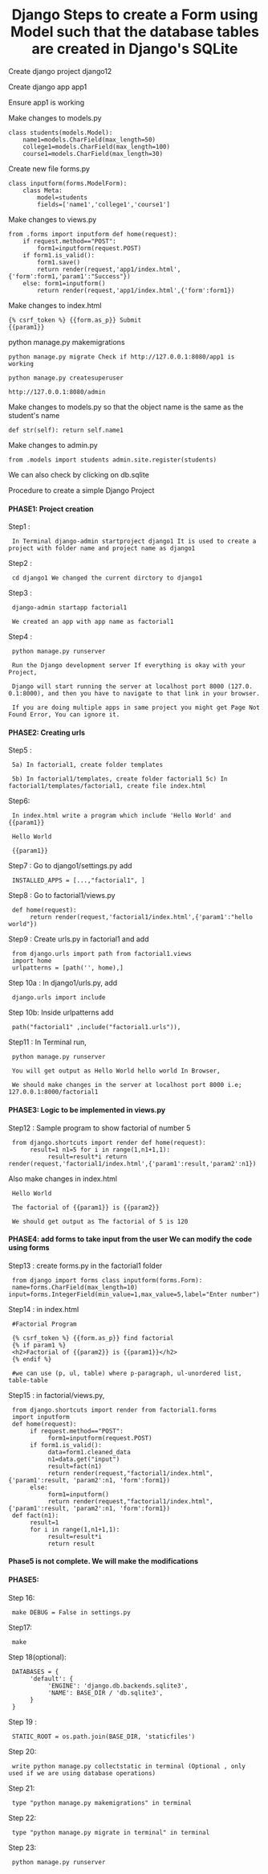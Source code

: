 <h1 align="center">Django Steps to create a Form using Model such that the database tables are created in Django's SQLite</h1>

     
Create django project django12
   
Create django app app1
     
Ensure app1 is working
          
Make changes to models.py

    class students(models.Model):
        name1=models.CharField(max_length=50)
        college1=models.CharField(max_length=100)
        course1=models.CharField(max_length=30) 
Create new file forms.py 
    
    class inputform(forms.ModelForm):
        class Meta:
            model=students
            fields=['name1','college1','course1']
Make changes to views.py

    from .forms import inputform def home(request):
        if request.method=="POST": 
            form1=inputform(request.POST)
        if form1.is_valid():
            form1.save()
            return render(request,'app1/index.html',{'form':form1,'param1':"Success"})
        else: form1=inputform()
            return render(request,'app1/index.html',{'form':form1})
Make changes to index.html

    {% csrf_token %} {{form.as_p}} Submit
    {{param1}}
python manage.py makemigrations

    python manage.py migrate Check if http://127.0.0.1:8080/app1 is working

    python manage.py createsuperuser

    http://127.0.0.1:8080/admin
Make changes to models.py so that the object name is the same as the student's name 

    def str(self): return self.name1
Make changes to admin.py

    from .models import students admin.site.register(students)
We can also check by clicking on db.sqlite

Procedure to create a simple Django Project

     
<h4>PHASE1: Project creation</h4> 
Step1 : 

     In Terminal django-admin startproject django1 It is used to create a project with folder name and project name as django1
Step2 :

     cd django1 We changed the current dirctory to django1
Step3 :

     django-admin startapp factorial1
     
     We created an app with app name as factorial1
Step4 :

     python manage.py runserver
     
     Run the Django development server If everything is okay with your Project, 
     
     Django will start running the server at localhost port 8000 (127.0. 0.1:8000), and then you have to navigate to that link in your browser.

     If you are doing multiple apps in same project you might get Page Not Found Error, You can ignore it.
<h4>PHASE2: Creating urls</h4>
Step5 :
     
     5a) In factorial1, create folder templates 
     
     5b) In factorial1/templates, create folder factorial1 5c) In factorial1/templates/factorial1, create file index.html
Step6: 

     In index.html write a program which include 'Hello World' and {{param1}}

     Hello World

     {{param1}}
Step7 : Go to django1/settings.py add

     INSTALLED_APPS = [...,"factorial1", ]
Step8 : Go to factorial1/views.py

     def home(request):
          return render(request,'factorial1/index.html',{'param1':"hello world"})
Step9 : Create urls.py in factorial1 and add

     from django.urls import path from factorial1.views
     import home
     urlpatterns = [path('', home),]
Step 10a : In django1/urls.py, add

     django.urls import include
Step 10b: Inside urlpatterns add

     path("factorial1" ,include("factorial1.urls")),
Step11 : In Terminal run,

     python manage.py runserver

     You will get output as Hello World hello world In Browser, 
     
     We should make changes in the server at localhost port 8000 i.e; 127.0.0.1:8000/factorial1
<h4>PHASE3: Logic to be implemented in views.py</h4> 
Step12 : Sample program to show factorial of number 5

     from django.shortcuts import render def home(request):
          result=1 n1=5 for i in range(1,n1+1,1):
               result=result*i return render(request,'factorial1/index.html',{'param1':result,'param2':n1})
Also make changes in index.html

     Hello World

     The factorial of {{param1}} is {{param2}}

     We should get output as The factorial of 5 is 120
<h4>PHASE4: add forms to take input from the user We can modify the code using forms</h4>
Step13 : create forms.py in the factorial1 folder

     from django import forms class inputform(forms.Form):
     name=forms.CharField(max_length=10) input=forms.IntegerField(min_value=1,max_value=5,label="Enter number")
Step14 : in index.html

     #Factorial Program
     
     {% csrf_token %} {{form.as_p}} find factorial
     {% if param1 %}
     <h2>Factorial of {{param2}} is {{param1}}</h2>
     {% endif %}
     
     #we can use (p, ul, table) where p-paragraph, ul-unordered list, table-table
Step15 : in factorial/views.py,

     from django.shortcuts import render from factorial1.forms
     import inputform
     def home(request):
          if request.method=="POST":
               form1=inputform(request.POST)
          if form1.is_valid():
               data=form1.cleaned_data
               n1=data.get("input")
               result=fact(n1)
               return render(request,"factorial1/index.html",{'param1':result, 'param2':n1, 'form':form1})
          else:
               form1=inputform()
               return render(request,"factorial1/index.html",{'param1':result, 'param2':n1, 'form':form1}) 
     def fact(n1):
          result=1 
          for i in range(1,n1+1,1):
               result=result*i 
               return result
<h4>Phase5 is not complete. We will make the modifications</h4>

      
<h4>PHASE5:</h4>
Step 16: 
     
     make DEBUG = False in settings.py 
Step17:

     make
Step 18(optional):

     DATABASES = {
          'default': {
               'ENGINE': 'django.db.backends.sqlite3',
               'NAME': BASE_DIR / 'db.sqlite3',
          }
     } 
Step 19 :

     STATIC_ROOT = os.path.join(BASE_DIR, 'staticfiles')
Step 20: 

     write python manage.py collectstatic in terminal (Optional , only used if we are using database operations)
Step 21: 

     type "python manage.py makemigrations" in terminal
Step 22:

     type "python manage.py migrate in terminal" in terminal
Step 23:

     python manage.py runserver
